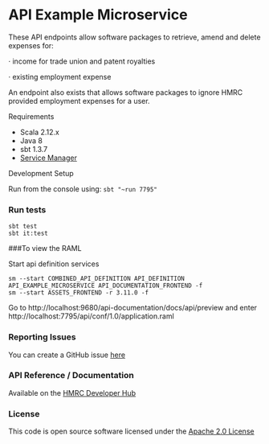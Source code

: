 API Example Microservice
========================
These API endpoints allow software packages to retrieve, amend and delete expenses for:

·       income for trade union and patent royalties

·       existing employment expense

An endpoint also exists that allows software packages to ignore HMRC provided employment expenses for a user.
    
Requirements
- Scala 2.12.x
- Java 8
- sbt 1.3.7
- [Service Manager](https://github.com/hmrc/service-manager)
    
Development Setup

Run from the console using: `sbt "~run 7795"`
 
### Run tests
```
sbt test
sbt it:test
```

###To view the RAML

Start api definition services

```
sm --start COMBINED_API_DEFINITION API_DEFINITION API_EXAMPLE_MICROSERVICE API_DOCUMENTATION_FRONTEND -f
sm --start ASSETS_FRONTEND -r 3.11.0 -f
```

Go to http://localhost:9680/api-documentation/docs/api/preview and enter http://localhost:7795/api/conf/1.0/application.raml 

### Reporting Issues

You can create a GitHub issue [here](https://github.com/hmrc/individuals-expenses-api/issues)


### API Reference / Documentation 
Available on the [HMRC Developer Hub](https://developer.service.hmrc.gov.uk/api-documentation)


### License

This code is open source software licensed under the [Apache 2.0 License]("http://www.apache.org/licenses/LICENSE-2.0.html")
